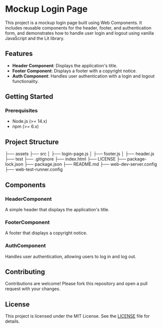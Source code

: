 # Mockup Login Page

This project is a mockup login page built using Web Components. It includes reusable components for the header, footer, and authentication form, and demonstrates how to handle user login and logout using vanilla JavaScript and the Lit library.

## Features

- **Header Component**: Displays the application's title.
- **Footer Component**: Displays a footer with a copyright notice.
- **Auth Component**: Handles user authentication with a login and logout functionality.

## Getting Started

### Prerequisites

- Node.js (>= 14.x)
- npm (>= 6.x)

## Project Structure

├── assets
├── src
│ ├── login-page.js
│ ├── footer.js
│ ├── header.js
├── test
├── .gitignore
├── index.html
├── LICENSE
├── package-lock.json
├── package.json
├── README.md
├── web-dev-server.config
├── web-test-runner.config

## Components

### HeaderComponent

A simple header that displays the application's title.

### FooterComponent

A footer that displays a copyright notice.

### AuthComponent

Handles user authentication, allowing users to log in and log out.

## Contributing

Contributions are welcome! Please fork this repository and open a pull request with your changes.

## License

This project is licensed under the MIT License. See the [LICENSE](LICENSE) file for details.
